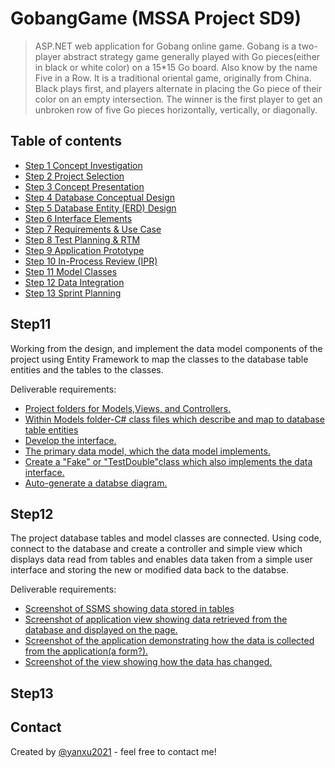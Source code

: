 # GobangGame (MSSA Project SD9)
>ASP.NET web application for Gobang online game.
>Gobang is a two-player abstract strategy game generally played with Go pieces(either in black or white color) on a 15*15 Go board. Also know by the name Five in a Row.
>It is a traditional oriental game, originally from China. 
>Black plays first, and players alternate in placing the Go piece of their color on an empty intersection. 
>The winner is the first player to get an unbroken row of five Go pieces horizontally, vertically, or diagonally.

## Table of contents
* [Step 1 Concept Investigation](#Step1)
* [Step 2 Project Selection](#Step2)
* [Step 3 Concept Presentation](#step3)
* [Step 4 Database Conceptual Design](#step4)
* [Step 5 Database Entity (ERD) Design](#step5)
* [Step 6 Interface Elements](#step6)
* [Step 7 Requirements & Use Case](#step7)
* [Step 8 Test Planning & RTM](#step8)
* [Step 9 Application Prototype](#step9)
* [Step 10 In-Process Review (IPR)](#step10)
* [Step 11 Model Classes](#Step11)
* [Step 12 Data Integration](#Step12)
* [Step 13 Sprint Planning](#Step13)

## Step11
<p>Working from the design, and implement the data model components of the project using Entity Framework to map the classes to the database table entities and the tables to the classes.</p>
<p>Deliverable requirements:
  <ul>
    <li><a href="https://github.com/yanxu2021/GobangGame/blob/master/ScreenShots/1Folders%20for%20MVC.JPG">Project folders for Models,Views, and Controllers.</a></li>
    <li><a href="">Within Models folder-C# class files which describe and map to database table entities</a></li>
    <li><a href="">Develop the interface.</a></li>
    <li><a href="">The primary data model, which the data model implements.</a></li>
    <li><a href="">Create a "Fake" or "TestDouble"class which also implements the data interface.</a></li>
    <li><a href="">Auto-generate a databse diagram.</a></li>
    </ul>
  </p>
  
## Step12
<p>The project database tables and model classes are connected. Using code, connect to the database and create a controller and simple view which displays data read from tables and enables data taken from a simple user interface and storing the new or modified data back to the databse.</p>
<p>Deliverable requirements:
  <ul>
    <li><a href="">Screenshot of SSMS showing data stored in tables</a></li>
    <li><a href="">Screenshot of application view showing data retrieved from the database and displayed on the page.</a></li>
    <li><a href="">Screenshot of the application demonstrating how the data is collected from the application(a form?).</a></li>
    <li><a href="">Screenshot of the view showing how the data has changed.</a></li>
    </ul>
  </p>

## Step13

## Contact
Created by [@yanxu2021](https://www.linkedin.com/in/yanxu2021/) - feel free to contact me!
